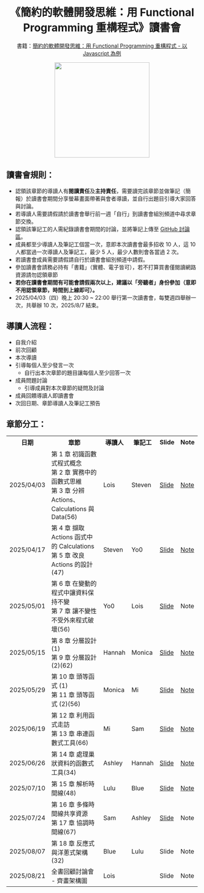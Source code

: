 <h1 align="center">
《簡約的軟體開發思維：用 Functional Programming 重構程式》讀書會
</h1>

<p align="center">
  書籍：<a href="https://www.tenlong.com.tw/products/9789863128090">簡約的軟體開發思維：用 Functional Programming 重構程式 - 以 Javascript 為例</a>
</p>

<div align="center">
  <img src="https://cf-assets2.tenlong.com.tw/products/images/000/221/162/webp/9789863128090_%E5%A4%A9%E7%93%8F.webp?1726123425" wdith="250px" height="250px"/>
</div>



## 讀書會規則：
- 認領該章節的導讀人有**閱讀責任**及**主持責任**，需要讀完該章節並做筆記（簡報）於讀書會期間分享螢幕畫面帶著與會者導讀，並自行出題目引導大家回答與討論。
- 若導讀人需要請假請於讀書會舉行前一週「自行」到讀書會組別頻道中尋求章節交換。
- 認領該筆記工的人需紀錄讀書會期間的討論，並將筆記上傳至 [GitHub 討論區](https://github.com/Tech-Book-Community/Functional-Programming/discussions)。
- 成員都至少導讀人及筆記工個當一次，意即本次讀書會最多招收 10 人，這 10 人都當過一次導讀人及筆記工，最少 5 人，最少人數則會各當過 2 次。
- 若讀書會成員需要請假請自行於讀書會組別頻道中請假。
- 參加讀書會請務必持有「書籍」（實體、電子皆可），若不打算買書僅閱讀網路資源請勿認領章節
- **若你在讀書會期間有可能會請假兩次以上，建議以「旁聽者」身份參加（意即不用認領章節，時間到上線即可）。**
- 2025/04/03（四）晚上 20:30 ~ 22:00 舉行第一次讀書會，每雙週四舉辦一次，共舉辦 10 次，2025/8/7 結束。

## 導讀人流程：
- 自我介紹
- 前次回顧
- 本次導讀
- 引導每個人至少發言一次
    - 自行出本次章節的題目讓每個人至少回答一次
- 成員問題討論
    - 引導成員對本次章節的疑問及討論
- 成員回饋導讀人即讀書會
- 次回日期、章節導讀人及筆記工預告

## 章節分工：

<table>
  <tr>
    <th>日期</th>
    <th>章節</th>
    <th>導讀人</th>
    <th>筆記工</th>
    <th>Slide</th>
    <th>Note</th>
  </tr>
  <tr>
    <td>2025/04/03</td>
    <td>
      第 1 章 初識函數式程式概念</br>
      第 2 章 實務中的函數式思維</br>
      第 3 章 分辨 Actions、Calculations 與 Data(56)
    </td>
    <td>Lois</td>
    <td>Steven</td>
    <td><a href="https://loischen68.github.io/functional-programming/1">Slide</a></td>
    <td><a href="https://github.com/Tech-Book-Community/Functional-Programming/discussions/1">Note</a></td>
  </tr>
  <tr>
    <td>2025/04/17</td>
    <td>
      第 4 章 擷取 Actions 函式中的 Calculations</br>
      第 5 章 改良 Actions 的設計(47)
    </td>
    <td>Steven</td>
    <td>Yo0</td>
    <td><a href="https://hackmd.io/K-XfWk7-QA2pSDCrvdRDIw#/">Slide</a></td>
    <td><a href="https://github.com/Tech-Book-Community/Functional-Programming/discussions/2">Note</a></td>
  </tr>
  <tr>
    <td>2025/05/01</td>
    <td>
      第 6 章 在變動的程式中讓資料保持不變</br>
      第 7 章 讓不變性不受外來程式破壞(56)
    </td>
    <td>Yo0</td>
    <td>Lois</td>
    <td><a href="https://yo0guitarit.github.io/tech-book-commuity-functional-programming/ch6-ch7.html#1">Slide</a></td>
    <td>Note</td>
  </tr>
  <tr>
    <td>2025/05/15</td>
    <td>
      第 8 章 分層設計 (1)</br>
      第 9 章 分層設計 (2)(62)
    </td>
    <td>Hannah</td>
    <td>Monica</td>
    <td><a href="https://functional-programming-slide.netlify.app/1">Slide</a></td>
    <td><a href="https://github.com/Tech-Book-Community/Functional-Programming/discussions/3">Note</a></td>
  </tr>
  <tr>
    <td>2025/05/29</td>
    <td>
      第 10 章 頭等函式 (1)</br>
      第 11 章 頭等函式 (2)(56)
    </td>
    <td>Monica</td>
    <td>Mi</td>
    <td><a href="https://functional-programming-ch10-11.vercel.app/1">Slide</a></td>
    <td><a href="https://github.com/Tech-Book-Community/Functional-Programming/discussions/4">Note</a></td>
  </tr>
  <tr>
    <td>2025/06/19</td>
    <td>
      第 12 章 利用函式走訪</br>
      第 13 章 串連函數式工具(66)
    </td>
    <td>Mi</td>
    <td>Sam</td>
    <td><a href="https://www.canva.com/design/DAGqKNHxPlA/-gn0_KeEAMA3WDcmVWQS8Q/view">Slide</a></td>
    <td><a href="https://github.com/Tech-Book-Community/Functional-Programming/discussions/5">Note</a></td>
  </tr>
  <tr>
    <td>2025/06/26</td>
    <td>
      第 14 章 處理巢狀資料的函數式工具(34)
    </td>
    <td>Ashley</td>
    <td>Hannah</td>
    <td><a href="https://wintersprouter.github.io/functional-tools-for-nested-data/1">Slide</a></td>
    <td><a href="https://github.com/Tech-Book-Community/Functional-Programming/discussions/6">Note</a></td>
  </tr>
  <tr>
    <td>2025/07/10</td>
    <td>
      第 15 章 解析時間線(48)
    </td>
    <td>Lulu</td>
    <td>Blue</td>
    <td><a href="https://www.canva.com/design/DAGsL7VaIbE/_pJpQgfuO0rKNS8e-hhplw/edit">Slide</a></td>
    <td><a href="https://github.com/Tech-Book-Community/Functional-Programming/discussions/7">Note</a></td>
  </tr>
  <tr>
    <td>2025/07/24</td>
    <td>
      第 16 章 多條時間線共享資源</br>
      第 17 章 協調時間線(67)
    </td>
    <td>Sam</td>
    <td>Ashley</td>
    <td><a href="https://chious.github.io/fp-intro-ch16-17/1">Slide</a></td>
    <td>Note</td>
  </tr>
  <tr>
    <td>2025/08/07</td>
    <td>
      第 18 章 反應式與洋蔥式架構(32)
    </td>
    <td>Blue</td>
    <td>Lulu</td>
    <td>Slide</td>
    <td>Note</td>
  </tr>
  <tr>
    <td>2025/08/21</td>
    <td>
      全書回顧討論會 - 齊畫架構圖
    </td>
    <td>Lois</td>
    <td></td>
    <td>Slide</td>
    <td>Note</td>
  </tr>
</table>

